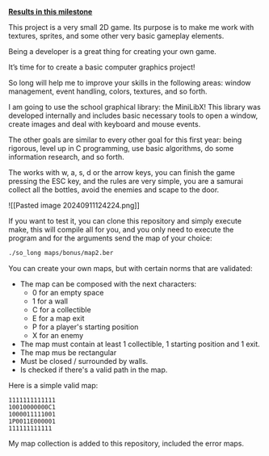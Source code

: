 [**Results in this milestone**](https://github.com/zikocult/Cursus42/tree/main/03_ring)

This project is a very small 2D game. Its purpose is to make me work with textures, sprites, and some other very basic gameplay elements.

Being a developer is a great thing for creating your own game.

It’s time for to create a basic computer graphics project!

So long will help me to improve your skills in the following areas: window management, event handling, colors, textures, and so forth.

I am going to use the school graphical library: the MiniLibX! This library was developed internally and includes basic necessary tools to open a window, create images and deal with keyboard and mouse events.

The other goals are similar to every other goal for this first year: being rigorous, level up in C programming, use basic algorithms, do some information research, and so forth.

The works with w, a, s, d or the arrow keys, you can finish the game pressing the ESC key, and the rules are very simple, you are a samurai collect all the bottles, avoid the enemies and scape to the door.

![[Pasted image 20240911124224.png]]

If you want to test it, you can clone this repository and simply execute make, this will compile all for you, and you only need to execute the program and for the arguments send the map of your choice:

```bash
./so_long maps/bonus/map2.ber
```

You can create your own maps, but with certain norms that are validated:
- The map can be composed with the next characters:
	- 0 for an empty space
	- 1 for a wall
	- C for a collectible
	- E for a map exit
	- P for a player's starting position
	- X for an enemy
- The map must contain at least 1 collectible, 1 starting position and 1 exit.
- The map mus be rectangular
- Must be closed / surrounded by walls.
- Is checked if there's a valid path in the map.

Here is a simple valid map:

```
1111111111111
10010000000C1
1000011111001
1P0011E000001
111111111111
```

My map collection is added to this repository, included the error maps.